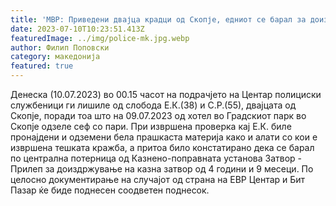 ```yaml
---
title: 'МВР: Приведени двајца крадци од Скопје, едниот се барал за доиздржување на казна затвор од 4 години и 9 месеци, а кај него била пронајдена и дрога - 10 ЈУЛИ 2023'
date: 2023-07-10T10:23:51.413Z
featuredImage: ../img/police-mk.jpg.webp
author: Филип Поповски
category: македонија
featured: true
---
```

Денеска (10.07.2023) во 00.15 часот на подрачјето на Центар полициски службеници ги лишиле од слобода Е.К.(38) и С.Р.(55), двајцата од Скопје, поради тоа што на 09.07.2023 од хотел во Градскиот парк во Скопје одзеле сеф со пари. 
При извршена проверка кај Е.К. биле пронајдени и одземени бела прашкаста материја како и алати со кои е извршена тешката кражба, а притоа било констатирано дека се барал по централна потерница од Казнено-поправната установа Затвор - Прилеп за доиздржување на казна затвор од 4 години и 9 месеци. 
По целосно документирање на случајот од страна на ЕВР Центар и Бит Пазар ќе биде поднесен соодветен поднесок.

 
